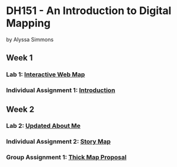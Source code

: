 # DH151 - An Introduction to Digital Mapping
by Alyssa Simmons
## Week 1
### Lab 1: [Interactive Web Map](https://lsssmmns.github.io/DH151/Week1/index.html)
### Individual Assignment 1: [Introduction](https://lsssmmns.github.io/DH151/Week1/aboutme.html)

## Week 2
### Lab 2: [Updated About Me](https://lsssmmns.github.io/DH151/Week2/aboutme.html)
### Individual Assignment 2: [Story Map](https://lsssmmns.github.io/DH151/Week2/index.html)
### Group Assignment 1: [Thick Map Proposal](https://github.com/lsssmmns/BTSTrackerSquad/blob/main/README.md)
